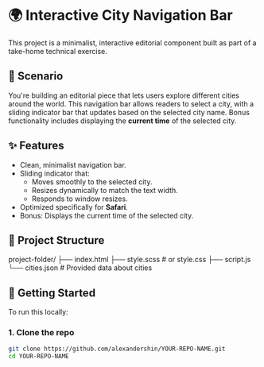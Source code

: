 # 🌍 Interactive City Navigation Bar

This project is a minimalist, interactive editorial component built as part of a take-home technical exercise.

## 🧭 Scenario

You're building an editorial piece that lets users explore different cities around the world. This navigation bar allows readers to select a city, with a sliding indicator bar that updates based on the selected city name. Bonus functionality includes displaying the **current time** of the selected city.

## ✨ Features

- Clean, minimalist navigation bar.
- Sliding indicator that:
  - Moves smoothly to the selected city.
  - Resizes dynamically to match the text width.
  - Responds to window resizes.
- Optimized specifically for **Safari**.
- Bonus: Displays the current time of the selected city.

## 📁 Project Structure
project-folder/
├── index.html
├── style.scss # or style.css
├── script.js
└── cities.json # Provided data about cities

## 🚀 Getting Started

To run this locally:

### 1. Clone the repo
```bash
git clone https://github.com/alexandershin/YOUR-REPO-NAME.git
cd YOUR-REPO-NAME
